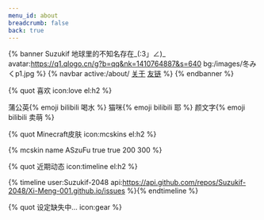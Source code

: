 ```yaml
---
menu_id: about
breadcrumb: false
back: true
---
```

{% banner Suzukif 地球里的不知名存在_(:3」∠)_ avatar:https://q1.qlogo.cn/g?b=qq&nk=1410764887&s=640 bg:/images/冬みくp1.jpg %}
{% navbar active:/about/ [关于](/about/) [友链](/links/) %}
{% endbanner %}


{% quot 喜欢 icon:love el:h2 %}

蒲公英{% emoji bilibili 喝水 %}
猫咪{% emoji bilibili 耶 %}
颜文字{% emoji bilibili 卖萌 %}

{% quot Minecraft皮肤 icon:mcskins el:h2 %}

{% mcskin name ASzuFu true true 200 300 %}

{% quot 近期动态 icon:timeline el:h2 %}

{% timeline user:Suzukif-2048 api:https://api.github.com/repos/Suzukif-2048/Xi-Meng-001.github.io/issues %}{% endtimeline %}


{% quot 设定缺失中... icon:gear %}
